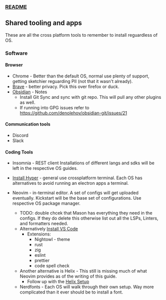 ### [README](README.md)

## Shared tooling and apps

These are all the cross platform tools to remember to install reguardless of OS.

### Software

#### Browser

- Chrome - Better than the default OS, normal use plenty of support, getting sketchier reguarding PII (not that it wasn't already).
- [Brave](https://brave.com) - better privacy. Pick this over firefox or duck.
- [Obsidian](https://obsidian.md/download) - Notes
  - Install Git Sync and sync with git repo. This will pull any other plugins as well.
  - If running into GPG issues refer to https://github.com/denolehov/obsidian-git/issues/21

#### Communication tools

- Discord
- Slack

#### Coding Tools

- Insomnia - REST client
Installations of different langs and sdks will be left in the respective OS guides.
- [Install Hyper](https://hyper.is/) - general use crossplatform terminal. Each OS has alternatives to avoid running an electron apps a terminal.

- Neovim - in-terminal editor. A set of configs will get uploaded eventually. Kickstart will be the base set of configurations. Use respective OS package manager.
  - TODO: double chcek that Mason has everything they need in the configs. If they do delete this otherwise list out all the LSPs, Linters, and formatters needed.
  - Alternatively [Install VS Code](https://code.visualstudio.com/download)
    - Extensions:
      - Nightowl - theme
      - rust
      - zig
      - eslint
      - prettier
      - code spell check
  - Another alternative is Helix - This still is missing much of what Neovim provides as of the writing of this guide.
    - Follow up with the [Helix Setup](helix.md)
  - Nerdfonts - Each OS will walk through their own setup. Way more complicated than it ever should be to install a font.
